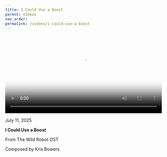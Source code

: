 ```yaml
---
title: I Could Use a Boost
parent: Videos
nav_order:
permalink: /videos/i-could-use-a-boost
---
```


<video controls width="100%" poster="{{site.baseurl}}/images/I Could Use a Boost.png">
  <source src="{{site.baseurl}}/video/I Could Use a Boost.mov" type="video/mp4">
</video>

<p class="date">July 11, 2025</p>

<b>I Could Use a Boost</b>

From The Wild Robot OST

Composed by Kris Bowers
